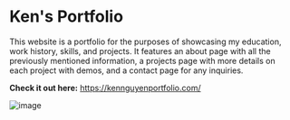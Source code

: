 # **Ken's Portfolio**

This website is a portfolio for the purposes of showcasing my education, work history, skills, and projects. It features an about page with all the previously mentioned information, a projects page with more details on each project with demos, and a contact page for any inquiries.

**Check it out here:** https://kennguyenportfolio.com/

![image](https://github.com/kennguyen230/ken-n-website/assets/58588558/19c07241-6c74-4662-82d2-f2e62fc1d181)
